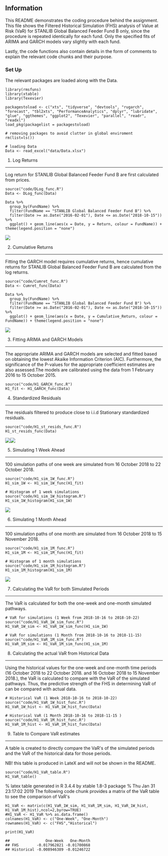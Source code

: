 Information
-----------

This README demonstrates the coding procedure behind the assignment.
This file shows the Filtered Historical Simulation (FHS) analysis of
Value at Risk (VaR) for STANLIB Global Balanced Feeder Fund B only,
since the procedure is repeated identically for each fund. Only the
specified fits of ARIMA and GARCH models vary slightly with each fund.

Lastly, the code functions also contain details in the form of comments
to explain the relevant code chunks and their purpose.

### Set Up

The relevant packages are loaded along with the Data.

    library(rmsfuns)
    library(xtable)
    library(Texevier)

    packagestoload <- c("xts", "tidyverse", "devtools", "rugarch", "forecast", "tbl2xts", "PerformanceAnalytics", "dplyr", "lubridate", "glue", "ggthemes", "ggplot2", "Texevier", "parallel", "readr", "readxl")
    load_pkg(packagelist = packagestoload)

    # removing packages to avoid clutter in global enviroment
    rm(list=ls())

    # loading Data
    Data <- read_excel("data/Data.xlsx")

1. Log Returns
--------------

Log return for STANLIB Global Balanced Feeder Fund B are first
calculated from prices.

    source("code/DLog_func.R")
    Data <- DLog_func(Data)

    Data %>% 
      group_by(FundName) %>% 
      filter(FundName == "STANLIB Global Balanced Feeder Fund B") %>% 
      filter(Date >= as.Date("2016-02-01"), Date <= as.Date("2018-10-15")) %>% 
      ggplot() + geom_line(aes(x = Date, y = Return, colour = FundName)) + theme(legend.position = "none")

![](README_files/figure-markdown_strict/Dlog%20returns-1.png)

2. Cumulative Returns
---------------------

Fitting the GARCH model requires cumulative returns, hence cumulative
returns for STANLIB Global Balanced Feeder Fund B are calculated from
the log returns.

    source("code/Cumret_func.R")
    Data <- Cumret_func(Data)

    Data %>% 
      group_by(FundName) %>% 
      filter(FundName == "STANLIB Global Balanced Feeder Fund B") %>% 
      filter(Date >= as.Date("2016-02-01"), Date <= as.Date("2018-10-15")) %>% 
      ggplot() + geom_line(aes(x = Date, y = Cumulative_Return, colour = FundName)) + theme(legend.position = "none")

![](README_files/figure-markdown_strict/unnamed-chunk-1-1.png)

3. Fitting ARIMA and GARCH Models
---------------------------------

The appropriate ARIMA and GARCH models are selected and fitted based on
obtaining the lowest Akaike Information Criterion (AIC). Furthermore,
the significance of the P-values for the appropriate coefficient
estimates are also assessed.The models are calibrated using the data
from 1 February 2016 to 15 October 2015.

    source("code/H1_GARCH_func.R")
    H1_fit <- H1_GARCH_func(Data)

4. Standardized Residuals
-------------------------

The residuals filtered to produce close to i.i.d Stationary standardized
residuals.

    source("code/H1_st_resids_func.R")
    H1_st_resids_func(Data)

![](README_files/figure-markdown_strict/unnamed-chunk-3-1.png)![](README_files/figure-markdown_strict/unnamed-chunk-3-2.png)

5. Simulating 1 Week Ahead
--------------------------

100 simulation paths of one week are simulated from 16 October 2018 to
22 October 2018.

    source("code/H1_sim_1W_func.R")
    H1_sim_1W <- H1_sim_1W_func(H1_fit)

    # Histogram of 1 week simulations
    source("code/H1_sim_1W_histogram.R")
    H1_sim_1W_histogram(H1_sim_1W)

![](README_files/figure-markdown_strict/unnamed-chunk-4-1.png)

6. Simulating 1 Month Ahead
---------------------------

100 simulation paths of one month are simulated from 16 October 2018 to
15 November 2018.

    source("code/H1_sim_1M_func.R")
    H1_sim_1M <- H1_sim_1M_func(H1_fit)

    # Histogram of 1 month simulations
    source("code/H1_sim_1M_histogram.R")
    H1_sim_1M_histogram(H1_sim_1M)

![](README_files/figure-markdown_strict/unnamed-chunk-5-1.png)

7. Calculating the VaR for both Simulated Periods
-------------------------------------------------

The VaR is calculated for both the one-week and one-month simulated
pathways.

    # VaR for simulations (1 Week from 2018-10-16 to 2018-10-22)
    source("code/H1_VaR_1W_sim_func.R")
    H1_VaR_1W_sim <- H1_VaR_1W_sim_func(H1_sim_1W)

    # VaR for simulations (1 Month from 2018-10-16 to 2018-11-15)
    source("code/H1_VaR_1M_sim_func.R")
    H1_VaR_1M_sim <- H1_VaR_1M_sim_func(H1_sim_1M)

8. Calculating the actual VaR from Historical Data
--------------------------------------------------

Using the historical values for the one-week and one-month time periods
(16 October 2018 to 22 October 2018. and 16 October 2018 to 15 November
2018.), the VaR is calculated to compare with the VaR of the simulated
pathways. Thus, the predictive strength of the FHS in determining VaR of
can be compared with actual data.

    # Historical VaR (1 Week 2018-10-16 to 2018-10-22)
    source("code/H1_VaR_1W_hist_func.R")
    H1_VaR_1W_hist <- H1_VaR_1W_hist_func(Data)

    # Historical VaR (1 Month 2018-10-16 to 2018-11-15 )
    source("code/H1_VaR_1M_hist_func.R")
    H1_VaR_1M_hist <- H1_VaR_1M_hist_func(Data)

9. Table to Compare VaR estimates
---------------------------------

A table is created to directly compare the VaR's of the simulated
periods and the VaR of the historical data for those periods.

NB! this table is produced in LateX and will not be shown in the README.

    source("code/H1_VaR_table.R")
    H1_VaR_table()

% latex table generated in R 3.4.4 by xtable 1.8-3 package % Thu Jan 31
23:17:02 2019
The following code chunk provides a matrix of the VaR table to see the
comparison of VaR's

    H1_VaR <- matrix(c(H1_VaR_1W_sim, H1_VaR_1M_sim, H1_VaR_1W_hist, H1_VaR_1M_hist),ncol=2,byrow=TRUE)
    #H1_VaR <- H1_VaR %>% as.data.frame()
    colnames(H1_VaR) <- c("One-Week", "One-Month")
    rownames(H1_VaR) <- c("FHS","Historical")

    print(H1_VaR)

    ##                One-Week   One-Month
    ## FHS        -0.017962821 -0.01700868
    ## Historical -0.008946389 -0.01246722
